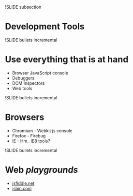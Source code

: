 !SLIDE subsection

# Development Tools #

!SLIDE bullets incremental
# Use everything that is at hand #
* Browser JavaScript console
* Debuggers
* DOM Inspectors
* Web tools

!SLIDE bullets incremental
# Browsers #

* Chromium - Webkit js console
* Firefox  - Firebug
* IE       - Hm.. IE8 tools?

!SLIDE bullets incremental
# Web _playgrounds_ #

* [jsfiddle.net](http://jsfiddle.net)
* [jsbin.com](http://jsbin.com)

